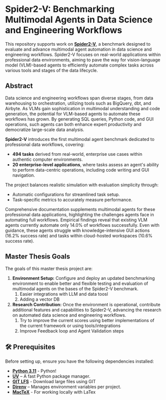 # Spider2-V: Benchmarking Multimodal Agents in Data Science and Engineering Workflows

This repository supports work on **[Spider2-V](https://spider2-v.github.io/)**, a benchmark designed to evaluate and advance multimodal agent automation in data science and engineering workflows. Spider2-V focuses on real-world applications within professional data environments, aiming to pave the way for vision-language model (VLM)-based agents to efficiently automate complex tasks across various tools and stages of the data lifecycle.

## Abstract

Data science and engineering workflows span diverse stages, from data warehousing to orchestration, utilizing tools such as BigQuery, dbt, and Airbyte. As VLMs gain sophistication in multimodal understanding and code generation, the potential for VLM-based agents to automate these workflows has grown. By generating SQL queries, Python code, and GUI operations, such agents can both enhance expert productivity and democratize large-scale data analysis.

**Spider2-V** introduces the first multimodal agent benchmark dedicated to professional data workflows, covering:

- **494 tasks** derived from real-world, enterprise use cases within authentic computer environments.
- **20 enterprise-level applications**, where tasks assess an agent's ability to perform data-centric operations, including code writing and GUI navigation.

The project balances realistic simulation with evaluation simplicity through:

- Automatic configurations for streamlined task setup.
- Task-specific metrics to accurately measure performance.

Comprehensive documentation supplements multimodal agents for these professional data applications, highlighting the challenges agents face in automating full workflows. Empirical findings reveal that existing VLM agents currently automate only 14.0% of workflows successfully. Even with guidance, these agents struggle with knowledge-intensive GUI actions (16.2% success rate) and tasks within cloud-hosted workspaces (10.6% success rate).

## Master Thesis Goals

The goals of this master thesis project are:

1. **Environment Setup:** Configure and deploy an updated benchmarking environment to enable better and flexible testing and evaluation of multimodal agents on the bases of the Spider2-V benchmark.
   1. Easier integrations with LLM and data toosl
   2. Adding a vector DB
2. **Research Contribution:** Once the environment is operational, contribute additional features and capabilities to Spider2-V, advancing the research on automated data science and engineering workflows.
   1. Try to improve the current scores using better implementations of the current framework or using tools/integrations
   2. Improve Feedback loop and Agent Validation steps

## 🛠️ Prerequisites

Before setting up, ensure you have the following dependencies installed:

- **[Python 3.11](https://www.python.org/downloads/release/python-3110/)** - Python!
- **[UV](https://docs.astral.sh/uv/guides/install-python/)** – A fast Python package manager.
- **[GIT LFS](https://git-lfs.com/)** - Download large files using GIT
- **[Direnv](https://direnv.net/)** – Manages environment variables per project.
- **[MacTeX](https://www.tug.org/mactex/)** - For working locally with LaTex
